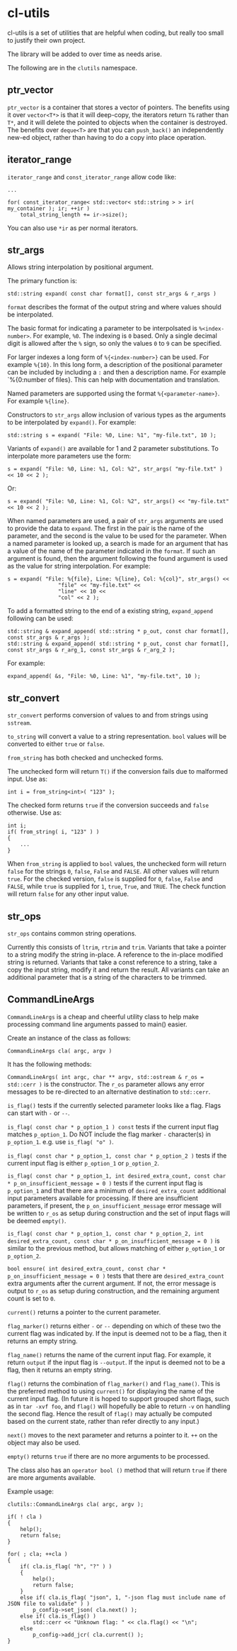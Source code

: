 cl-utils
========

cl-utils is a set of utilities that are helpful when coding, but
really too small to justify their own project.

The library will be added to over time as needs arise.

The following are in the `clutils` namespace.

ptr_vector
----------

`ptr_vector` is a container that stores a vector of pointers.  The benefits
using it over `vector<T*>` is that it will deep-copy, the iterators return
`T&` rather than `T*`, and it will delete the pointed to objects when the
container is destroyed.  The benefits over `deque<T>` are that you can
`push_back()` an independently new-ed object, rather than having to do a copy
into place operation.

iterator_range
--------------

`iterator_range` and `const_iterator_range` allow code like:


    ...

    for( const_iterator_range< std::vector< std::string > > ir( my_container ); ir; ++ir )
        total_string_length += ir->size();

You can also use `*ir` as per normal iterators.

str_args
--------
Allows string interpolation by positional argument.

The primary function is:

    std::string expand( const char format[], const str_args & r_args )

`format` describes the format of the output string and where values should
be interpolated.

The basic format for indicating a parameter to be interpolsated is
`%<index-number>`.  For example, `%0`.  The indexing is `0` based.
Only a single decimal digit is allowed after the `%` sign, so only the
values `0` to `9` can be specified.

For larger indexes a long form of `%{<index-number>}` can be used.
For example `%{10}`.  In this long form, a description of the positional
parameter can be included by including a `:` and then a description name.
For example `%{0:number of files}.  This can help with documentation and
translation.

Named parameters are supported using the format `%{<parameter-name>}`.
For example `%{line}`.

Constructors to `str_args` allow inclusion of various types as the arguments
to be interpolated by `expand()`.  For example:

    std::string s = expand( "File: %0, Line: %1", "my-file.txt", 10 );

Variants of `expand()` are available for 1 and 2 parameter substitutions.
To interpolate more parameters use the form:

    s = expand( "File: %0, Line: %1, Col: %2", str_args( "my-file.txt" ) << 10 << 2 );

Or:

    s = expand( "File: %0, Line: %1, Col: %2", str_args() << "my-file.txt" << 10 << 2 );

When named parameters are used, a pair of `str_args` arguments are used to
provide the data to `expand`.  The first in the pair is the name of the
parameter, and the second is the value to be used for the parameter.
When a named parameter is looked up, a search is made for an argument that
has a value of the name of the parameter indicated in the `format`.  If
such an argument is found, then the argument following the found argument
is used as the value for string interpolation.  For example:

    s = expand( "File: %{file}, Line: %{line}, Col: %{col}", str_args() <<
                    "file" << "my-file.txt" <<
                    "line" << 10 <<
                    "col" << 2 );

To add a formatted string to the end of a existing string, `expand_append`
following can be used:

    std::string & expand_append( std::string * p_out, const char format[], const str_args & r_args );
    std::string & expand_append( std::string * p_out, const char format[], const str_args & r_arg_1, const str_args & r_arg_2 );

For example:

    expand_append( &s, "File: %0, Line: %1", "my-file.txt", 10 );

str_convert
-----------

`str_convert` performs conversion of values to and from strings using
`sstream`.

`to_string` will convert a value to a string representation.  `bool`
values will be converted to either `true` or `false`.

`from_string` has both checked and unchecked forms.

The unchecked form will return `T()` if the conversion fails due to
malformed input.  Use as:

    int i = from_string<int>( "123" );

The checked form returns `true` if the conversion succeeds and `false`
otherwise.  Use as:

    int i;
    if( from_string( i, "123" ) )
    {
        ...
    }

When `from_string` is applied to `bool` values, the unchecked
form will return `false` for the strings `0`, `false`, `False` and `FALSE`.
All other values will return `true`.  For the checked version,
`false` is supplied for `0`, `false`, `False` and `FALSE`, while `true`
is supplied for `1`, `true`, `True`, and `TRUE`.  The check function will
return `false` for any other input value.

str_ops
-------

`str_ops` contains common string operations.

Currently this consists of `ltrim`, `rtrim` and `trim`.  Variants that take a
pointer to a string modify the string in-place.  A reference to the in-place
modified string is returned.  Variants that take a const reference to a string,
take a copy the input string, modify it and return the result.  All variants
can take an additional parameter that is a string of the characters to be
trimmed.

CommandLineArgs
---------------

`CommandLineArgs` is a cheap and cheerful utility class to help make
processing command line arguments passed to main() easier.

Create an instance of the class as follows:

    CommandLineArgs cla( argc, argv )

It has the following methods:

`CommandLineArgs( int argc, char ** argv, std::ostream & r_os = std::cerr )` is
the constructor. The `r_os` parameter allows any error messages to be
re-directed to an alternative destination to `std::cerr`.

`is_flag()` tests if the currently selected parameter looks like a flag.
Flags can start with `-` or `--`.

`is_flag( const char * p_option_1 ) const` tests if the current input flag
matches `p_option_1`.  Do NOT include the flag marker `-` character(s) in
`p_option_1`.  e.g. use `is_flag( "o" )`.

`is_flag( const char * p_option_1, const char * p_option_2 )` tests if the
current input flag is either `p_option_1` or `p_option_2`.

`is_flag( const char * p_option_1, int desired_extra_count, const char * p_on_insufficient_message = 0 )`
tests if the current input flag is `p_option_1` and that there are a minimum of
`desired_extra_count` additional input parameters available for processing.
If there are insufficient parameters, if present, the `p_on_insufficient_message`
error message will be written to `r_os` as setup during construction and the
set of input flags will be deemed `empty()`.

`is_flag( const char * p_option_1, const char * p_option_2, int desired_extra_count, const char * p_on_insufficient_message = 0 )`
is similar to the previous method, but allows matching of either `p_option_1`
or `p_option_2`.

`bool ensure( int desired_extra_count, const char * p_on_insufficient_message = 0 )` tests
that there are `desired_extra_count` extra arguments after the current argument.
If not, the error message is output to `r_os` as setup during construction,
and the remaining argument count is set to `0`.

`current()` returns a pointer to the current parameter.

`flag_marker()` returns either `-` or `--` depending on which of these two the
current flag was indicated by.  If the input is deemed not to be a flag, then
it returns an empty string.

`flag_name()` returns the name of the current input flag.  For example, it
return `output` if the input flag is `--output`.  If the input is deemed not
to be a flag, then it returns an empty string.

`flag()` returns the combination of `flag_marker()` and `flag_name()`.  This
is the preferred method to using `current()` for displaying the name of the
current input flag.  (In future it is hoped to support grouped short flags,
such as in `tar -xvf foo`, and `flag()` will hopefully be able to return
`-v` on handling the second flag. Hence the result of `flag()` may actually
be computed based on the current state, rather than refer directly to any
input.)

`next()` moves to the next parameter and returns a pointer to it.  `++` on the
object may also be used.

`empty()` returns `true` if there are no more arguments to be processed.

The class also has an `operator bool ()` method that will return `true` if
there are more arguments available.

Example usage:

    clutils::CommandLineArgs cla( argc, argv );

    if( ! cla )
    {
        help();
        return false;
    }

    for( ; cla; ++cla )
    {
        if( cla.is_flag( "h", "?" ) )
        {
            help();
            return false;
        }
        else if( cla.is_flag( "json", 1, "-json flag must include name of JSON file to validate" ) )
            p_config->set_json( cla.next() );
        else if( cla.is_flag() )
            std::cerr << "Unknown flag: " << cla.flag() << "\n";
        else
            p_config->add_jcr( cla.current() );
    }
